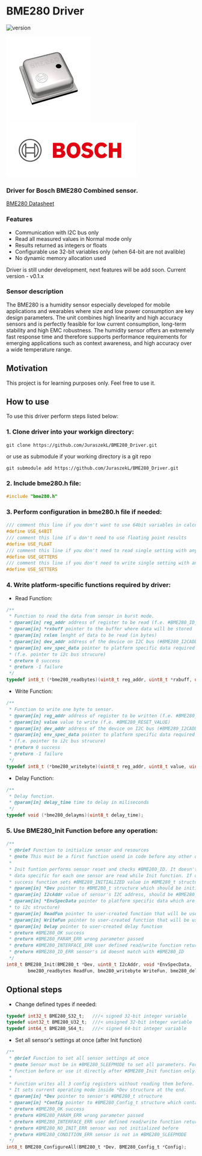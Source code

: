 BME280 Driver
=============
![version](https://img.shields.io/github/v/release/JuraszekL/BME280_Driver?color=brightgreen)

![BME280](/Resources/BME280.jpeg)
![Bosch](/Resources/Bosch.png)

### Driver for Bosch BME280 Combined sensor.
[BME280 Datasheet](https://www.bosch-sensortec.com/media/boschsensortec/downloads/datasheets/bst-bme280-ds002.pdf)

### Features

- Communication with I2C bus only
- Read all measured values in Normal mode only
- Results returned as integers or floats
- Configurable use 32-bit variables only (when 64-bit are not avalible)
- No dynamic memory allocation used

Driver is still under development, next features will be add soon.
Current version - v0.1.x

### Sensor description

The BME280 is a humidity sensor especially developed for mobile applications and wearables where size and low power consumption are key design parameters.
The unit combines high linearity and high accuracy sensors and is perfectly feasible for low current consumption, long-term stability and high EMC robustness.
The humidity sensor offers an extremely fast response time and therefore supports performance requirements for emerging applications such as context awareness,
and high accuracy over a wide temperature range.

Motivation
----------

This project is for learning purposes only. Feel free to use it.

How to use
----------

To use this driver perform steps listed below:

### 1. Clone driver into your workign directory:
```console
git clone https://github.com/JuraszekL/BME280_Driver.git
```
or use as submodule if your working directory is a git repo
```console
git submodule add https://github.com/JuraszekL/BME280_Driver.git
```

### 2. Include **__bme280.h__** file:
```c
#include "bme280.h"
```

### 3. Perform configuration in **__bme280.h__** file if needed:
```c
/// comment this line if you don't want to use 64bit variables in calculations
#define USE_64BIT
/// comment this line if u don't need to use floating point results
#define USE_FLOAT
/// comment this line if you don't need to read single setting with any getX function
#define USE_GETTERS
/// comment this line if you don't need to write single setting with any setX function
#define USE_SETTERS
```

### 4. Write platform-specific functions required by driver:

- Read Function:
```c
/**
 * Function to read the data from sensor in burst mode.
 * @param[in] reg_addr address of register to be read (f.e. #BME280_ID_ADDR)
 * @param[in] *rxbuff pointer to the buffer where data will be stored
 * @param[in] rxlen lenght of data to be read (in bytes)
 * @param[in] dev_addr address of the device on I2C bus (#BME280_I2CADDR_SDOL or #BME280_I2CADDR_SDOH)
 * @param[in] env_spec_data pointer to platform specific data required to perform bus operation
 * (f.e. pointer to i2c bus strucure)
 * @return 0 success
 * @return -1 failure
 */
typedef int8_t (*bme280_readbytes)(uint8_t reg_addr, uint8_t *rxbuff, uint8_t rxlen, uint8_t dev_addr, void *env_spec_data);
```

- Write Function:
```c
/**
 * Function to write one byte to sensor.
 * @param[in] reg_addr address of register to be written (f.e. #BME280_RESET_ADDR)
 * @param[in] value value to write (f.e. #BME280_RESET_VALUE)
 * @param[in] dev_addr address of the device on I2C bus (#BME280_I2CADDR_SDOL or #BME280_I2CADDR_SDOH)
 * @param[in] env_spec_data pointer to platform specific data required to perform bus operation
 * (f.e. pointer to i2c bus strucure)
 * @return 0 success
 * @return -1 failure
 */
typedef int8_t (*bme280_writebyte)(uint8_t reg_addr, uint8_t value, uint8_t dev_addr, void *env_spec_data);
```

- Delay Function:
```c
/**
 * Delay function.
 * @param[in] delay_time time to delay in miliseconds
 */
typedef void (*bme280_delayms)(uint8_t delay_time);
```

### 5. Use BME280_Init Function before any operation:

```c
/**
 * @brief Function to initialize sensor and resources
 * @note This must be a first function usend in code before any other opearion can be performed!
 *
 * Init funtion performs sensor reset and checks #BME280_ID. It doesn't set any sensor's parameters. Calibration
 * data specific for each one sensor are read while Init function. If operation is completed with
 * success function sets #BME280_INITIALIZED value in #BME280_t structure.
 * @param[in] *Dev pointer to #BME280_t structure which should be initialized
 * @param[in] I2cAddr value of sensor's I2C address, should be #BME280_I2CADDR_SDOL or #BME280_I2CADDR_SDOL only
 * @param[in] *EnvSpecData pointer to platform specific data which are required to transfer data (f.e. pointer
 * to i2c structure)
 * @param[in] ReadFun pointer to user-created function that will be used to read data from sensor
 * @param[in] WriteFun pointer to user-created function that will be used to write data to sensor
 * @param[in] Delay pointer to user-created delay function
 * @return #BME280_OK success
 * @return #BME280_PARAM_ERR wrong parameter passed
 * @return #BME280_INTERFACE_ERR user defined read/write function returned non-zero value
 * @return #BME280_ID_ERR sensor's id doesnt match with #BME280_ID
 */
int8_t BME280_Init(BME280_t *Dev, uint8_t I2cAddr, void *EnvSpecData,
		bme280_readbytes ReadFun, bme280_writebyte WriteFun, bme280_delayms Delay);
```
Optional steps
--------------

- Change defined types if needed:
```c
typedef int32_t BME280_S32_t;	///< signed 32-bit integer variable
typedef uint32_t BME280_U32_t;	///< unsigned 32-bit integer variable
typedef int64_t BME280_S64_t;	///< signed 64-bit integer variable
```
- Set all sensor's settings at once (after Init function)
```c
/**
 * @brief Function to set all sensor settings at once
 * @note Sensor must be in #BME280_SLEEPMODE to set all parameters. Force #BME280_SLEEPMODE with #BME280_SetMode
 * function before or use it directly after #BME280_Init function only.
 *
 * Function writes all 3 config registers without reading them before. It can be usefull after power-up or reset.
 * It sets current operating mode inside *Dev structure at the end.
 * @param[in] *Dev pointer to sensor's #BME280_t structure
 * @param[in] *Config pointer to #BME280_Config_t structure which contains all paramaters to be set
 * @return #BME280_OK success
 * @return #BME280_PARAM_ERR wrong parameter passed
 * @return #BME280_INTERFACE_ERR user defined read/write function returned non-zero value
 * @return #BME280_NO_INIT_ERR sensor was not initialized before
 * @return #BME280_CONDITION_ERR sensor is not in #BME280_SLEEPMODE
 */
int8_t BME280_ConfigureAll(BME280_t *Dev, BME280_Config_t *Config);
```